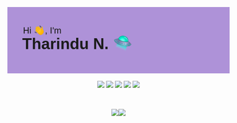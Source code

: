 <center>

<img alt="github.com/truethari" src="assets/Hi!.png"> </img>

<img src="https://visitor-badge.glitch.me/badge?page_id=truethari"> <img src="https://badges.pufler.dev/years/truethari"> <img src="https://badges.pufler.dev/repos/truethari"> <img src="https://badges.pufler.dev/gists/truethari"> <img src="https://img.shields.io/twitter/follow/truethari?style=social">

<br>

<a href="https://tharindu.dev/"><img height="137px" src="https://github-readme-stats.vercel.app/api?username=truethari&hide_title=true&hide_border=true&show_icons=true&include_all_commits=true&count_private=true&line_height=21&text_color=000&icon_color=000&bg_color=0,ea6161,ffc64d,fffc4d,52fa5a&theme=graywhite" /><img height="137px" src="https://github-readme-stats.vercel.app/api/top-langs/?username=truethari&hide_title=true&hide_border=true&layout=compact&langs_count=7&exclude_repo=comp426,Redventures-Movie-Quotes&text_color=000&icon_color=fff&bg_color=0,52fa5a,4dfcff,c64dff&theme=graywhite" /></a>

</center>